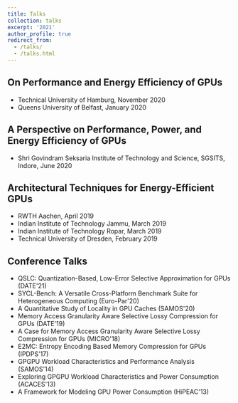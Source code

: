 ```yaml
---
title: Talks
collection: talks
excerpt: '2021'
author_profile: true
redirect_from: 
  - /talks/
  - /talks.html
---
```

On Performance and Energy Efficiency of GPUs
---
  * Technical University of Hamburg, November 2020
  * Queens University of Belfast, January 2020
 
A Perspective on Performance, Power, and Energy Efficiency of GPUs
---
  * Shri Govindram Seksaria Institute of Technology and Science, SGSITS, Indore, June 2020

Architectural Techniques for Energy-Efficient GPUs
---
  * RWTH Aachen, April 2019
  * Indian Institute of Technology Jammu, March 2019
  * Indian Institute of Technology Ropar, March 2019
  * Technical University of Dresden, February 2019

Conference Talks
---
* QSLC: Quantization-Based, Low-Error Selective Approximation for GPUs (DATE'21)
* SYCL-Bench: A Versatile Cross-Platform Benchmark Suite for Heterogeneous Computing (Euro-Par'20)
* A Quantitative Study of Locality in GPU Caches (SAMOS'20)
* Memory Access Granularity Aware Selective Lossy Compression for GPUs (DATE'19)
* A Case for Memory Access Granularity Aware Selective Lossy Compression for GPUs (MICRO'18)
* E2MC: Entropy Encoding Based Memory Compression for GPUs (IPDPS'17)
* GPGPU Workload Characteristics and Performance Analysis (SAMOS'14)
* Exploring GPGPU Workload Characteristics and Power Consumption (ACACES'13)
* A Framework for Modeling GPU Power Consumption (HiPEAC'13)
